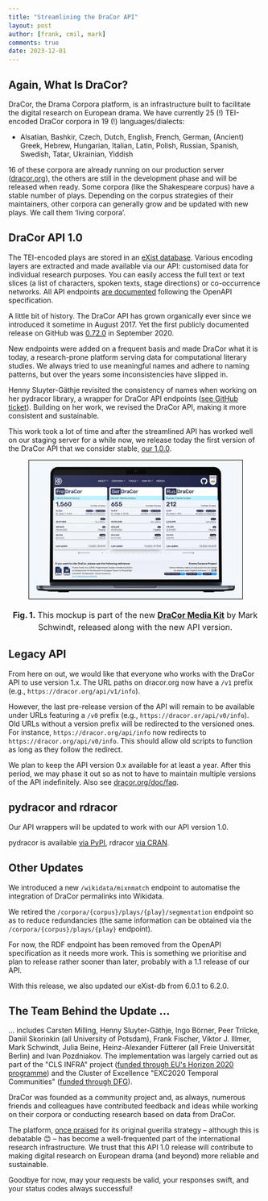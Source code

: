 ```yaml
---
title: "Streamlining the DraCor API"
layout: post
author: [frank, cmil, mark]
comments: true
date: 2023-12-01
---
```


## Again, What Is DraCor?

DraCor, the Drama Corpora platform, is an infrastructure built to facilitate the digital research on European drama. We have currently 25 (!) TEI-encoded DraCor corpora in 19 (!) languages/dialects:

* Alsatian, Bashkir, Czech, Dutch, English, French, German, (Ancient) Greek, Hebrew, Hungarian, Italian, Latin, Polish, Russian, Spanish, Swedish, Tatar, Ukrainian, Yiddish

16 of these corpora are already running on our production server ([dracor.org](https://dracor.org/)), the others are still in the development phase and will be released when ready. Some corpora (like the Shakespeare corpus) have a stable number of plays. Depending on the corpus strategies of their maintainers, other corpora can generally grow and be updated with new plays. We call them ‘living corpora’.

## DraCor API 1.0

The TEI-encoded plays are stored in an [eXist database](http://exist-db.org/). Various encoding layers are extracted and made available via our API: customised data for individual research purposes. You can easily access the full text or text slices (a list of characters, spoken texts, stage directions) or co-occurrence networks. All API endpoints [are documented](https://dracor.org/doc/api) following the OpenAPI specification.

A little bit of history. The DraCor API has grown organically ever since we introduced it sometime in August 2017. Yet the first publicly documented release on GitHub was [0.72.0](https://github.com/dracor-org/dracor-api/releases/tag/v0.72.0) in September 2020.

New endpoints were added on a frequent basis and made DraCor what it is today, a research-prone platform serving data for computational literary studies. We always tried to use meaningful names and adhere to naming patterns, but over the years some inconsistencies have slipped in.

Henny Sluyter-Gäthje revisited the consistency of names when working on her pydracor library, a wrapper for DraCor API endpoints ([see GitHub ticket](https://github.com/dracor-org/dracor-api/issues/186)). Building on her work, we revised the DraCor API, making it more consistent and sustainable.

This work took a lot of time and after the streamlined API has worked well on our staging server for a while now, we release today the first version of the DraCor API that we consider stable, [our 1.0.0](https://github.com/dracor-org/dracor-api/releases).

<figure style="text-align:center;">
  <img src="/images/dracor/dracor-mockup-2023.jpg" alt="DraCor Mockup 2023" style="width:600px; border: 1px solid transparent; border-color: black;}" />
</figure>
<center><p style="font-size: 16px; line-height: 24px;"><b>Fig. 1.</b> This mockup is part of the new <b><a href="https://dracor.org/doc/media-kit">DraCor Media Kit</a></b> by Mark Schwindt, released along with the new API version.</p></center>

## Legacy API

From here on out, we would like that everyone who works with the DraCor API to use version 1.x. The URL paths on dracor.org now have a `/v1` prefix (e.g., `https://dracor.org/api/v1/info`).

However, the last pre-release version of the API will remain to be available under URLs featuring a `/v0` prefix (e.g., `https://dracor.or/api/v0/info`). Old URLs without a version prefix will be redirected to the versioned ones. For instance, `https://dracor.org/api/info` now redirects to `https://dracor.org/api/v0/info`. This should allow old scripts to function as long as they follow the redirect.

We plan to keep the API version 0.x available for at least a year. After this period, we may phase it out so as not to have to maintain multiple versions of the API indefinitely. Also see [dracor.org/doc/faq](https://dracor.org/doc/faq).

## pydracor and rdracor

Our API wrappers will be updated to work with our API version 1.0.

pydracor is available [via PyPI](https://pypi.org/project/pydracor/), rdracor [via CRAN](https://cran.r-project.org/web/packages/rdracor/index.html).

## Other Updates

We introduced a new `/wikidata/mixnmatch` endpoint to automatise the integration of DraCor permalinks into Wikidata.

We retired the `/corpora/{corpus}/plays/{play}/segmentation` endpoint so as to reduce redundancies (the same information can be obtained via the `/corpora/{corpus}/plays/{play}` endpoint).

For now, the RDF endpoint has been removed from the OpenAPI specification as it needs more work. This is something we prioritise and plan to release rather sooner than later, probably with a 1.1 release of our API.

With this release, we also updated our eXist-db from 6.0.1 to 6.2.0.

## The Team Behind the Update …

… includes Carsten Milling, Henny Sluyter-Gäthje, Ingo Börner, Peer Trilcke, Daniil Skorinkin (all University of Potsdam), Frank Fischer, Viktor J. Illmer, Mark Schwindt, Julia Beine, Heinz-Alexander Fütterer (all Freie Universität Berlin) and Ivan Pozdniakov. The implementation was largely carried out as part of the "CLS INFRA" project ([funded through EU's Horizon 2020 programme](https://cordis.europa.eu/project/id/101004984)) and the Cluster of Excellence "EXC2020 Temporal Communities" ([funded through DFG](https://gepris.dfg.de/gepris/projekt/390608380)).

DraCor was founded as a community project and, as always, numerous friends and colleagues have contributed feedback and ideas while working on their corpora or conducting research based on data from DraCor.

The platform, [once praised](https://twitter.com/eumanismo/status/1218066125969412096) for its original guerilla strategy – although this is debatable 😊 – has become a well-frequented part of the international research infrastructure. We trust that this API 1.0 release will contribute to making digital research on European drama (and beyond) more reliable and sustainable.

Goodbye for now, may your requests be valid, your responses swift, and your status codes always successful!
